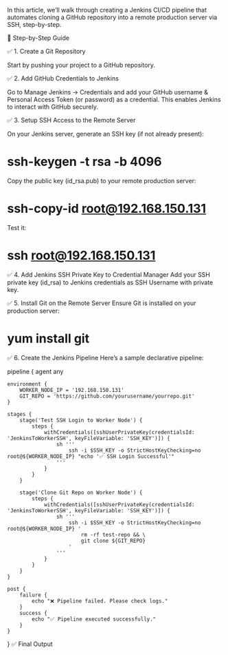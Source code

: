 In this article, we’ll walk through creating a Jenkins CI/CD pipeline that automates cloning a GitHub repository into a remote production server via SSH, step-by-step.

📌 Step-by-Step Guide

✅ 1. Create a Git Repository

Start by pushing your project to a GitHub repository.

✅ 2. Add GitHub Credentials to Jenkins

Go to Manage Jenkins → Credentials and add your GitHub username & Personal Access Token (or password) as a credential. This enables Jenkins to interact with GitHub securely.

✅ 3. Setup SSH Access to the Remote Server

On your Jenkins server, generate an SSH key (if not already present):
# ssh-keygen -t rsa -b 4096

Copy the public key (id_rsa.pub) to your remote production server:
# ssh-copy-id root@192.168.150.131

Test it:
# ssh root@192.168.150.131

✅ 4. Add Jenkins SSH Private Key to Credential Manager
Add your SSH private key (id_rsa) to Jenkins credentials as SSH Username with private key.

✅ 5. Install Git on the Remote Server
Ensure Git is installed on your production server:
# yum install git 

✅ 6. Create the Jenkins Pipeline
Here’s a sample declarative pipeline:

pipeline {
    agent any

    environment {
        WORKER_NODE_IP = '192.168.150.131'
        GIT_REPO = 'https://github.com/yourusername/yourrepo.git'
    }

    stages {
        stage('Test SSH Login to Worker Node') {
            steps {
                withCredentials([sshUserPrivateKey(credentialsId: 'JenkinsToWorkerSSH', keyFileVariable: 'SSH_KEY')]) {
                    sh '''
                        ssh -i $SSH_KEY -o StrictHostKeyChecking=no root@${WORKER_NODE_IP} "echo '✅ SSH Login Successful'"
                    '''
                }
            }
        }

        stage('Clone Git Repo on Worker Node') {
            steps {
                withCredentials([sshUserPrivateKey(credentialsId: 'JenkinsToWorkerSSH', keyFileVariable: 'SSH_KEY')]) {
                    sh '''
                        ssh -i $SSH_KEY -o StrictHostKeyChecking=no root@${WORKER_NODE_IP} '
                            rm -rf test-repo && \
                            git clone ${GIT_REPO}
                        '
                    '''
                }
            }
        }
    }

    post {
        failure {
            echo "❌ Pipeline failed. Please check logs."
        }
        success {
            echo "✅ Pipeline executed successfully."
        }
    }
}
✅ Final Output

